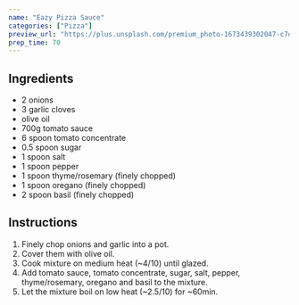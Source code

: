 ```yaml
---
name: "Eazy Pizza Sauce"
categories: ["Pizza"]
preview_url: "https://plus.unsplash.com/premium_photo-1673439302047-c7d0b7ee0922?ixlib=rb-4.0.3&ixid=M3wxMjA3fDB8MHxwaG90by1wYWdlfHx8fGVufDB8fHx8fA%3D%3D&auto=format&fit=crop&w=387&q=80"
prep_time: 70
---
```


## Ingredients

- 2 onions
- 3 garlic cloves
- olive oil
- 700g tomato sauce
- 6 spoon tomato concentrate
- 0.5 spoon sugar
- 1 spoon salt
- 1 spoon pepper
- 1 spoon thyme/rosemary (finely chopped)
- 1 spoon oregano (finely chopped)
- 2 spoon basil (finely chopped)

## Instructions

1. Finely chop onions and garlic into a pot.
2. Cover them with olive oil.
3. Cook mixture on medium heat (~4/10) until glazed.
4. Add tomato sauce, tomato concentrate, sugar, salt, pepper, thyme/rosemary, oregano and basil to the mixture.
5. Let the mixture boil on low heat (~2.5/10) for ~60min.
